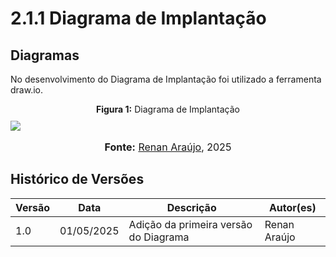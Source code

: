 # 2.1.1 Diagrama de Implantação

## Diagramas

No desenvolvimento do Diagrama de Implantação foi utilizado a ferramenta draw.io.

<div style="text-align: center;"> <b>Figura 1:</b> Diagrama de Implantação</div>

<img src="https://github.com/UnBArqDsw2025-1-Turma01/2025.1-T01-_G2_PinacotecaOnline_Entrega_02/blob/main/docs/assets/diagramas/implantaçãov1?raw=true" style="max-width: 100%; height: auto; margin-top: 10px;"/>  

<div style="text-align: center;">
      <font size="3"><p style="text-align: center"><b>Fonte:</b> <a href="https://github.com/renantfm4">Renan Araújo</a>, 2025</p></font>
</div>

## Histórico de Versões

| Versão | Data       | Descrição             | Autor(es)       |
| ------ | ---------- | --------------------- | --------------- |
| 1.0    | 01/05/2025 | Adição da primeira versão do Diagrama | Renan Araújo |